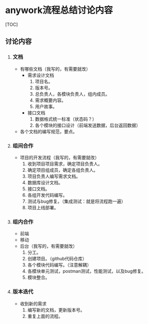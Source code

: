 # anywork流程总结讨论内容

[TOC]

## 讨论内容

1. ### 文档

   - 有哪些文档（我写的，有需要就改）
     - 需求设计文档
       1. 项目名。
       2. 版本号。
       3. 总负责人，各模块负责人，组内成员。
       4. 需求概要内容。
       5. 用户故事。
     - 接口文档
       1. 数据格式统一标准（状态码？）
       2. 各个模块的接口设计（前端发送数据，后台返回数据）
   - 各个文档的编写规范，要点。

2. ### 组间合作

   - 项目的开发流程（我写的，有需要就改）
     1. 收到项目项目需求，确定项目负责人。
     2. 确定项目组成员，确定各组负责人。
     3. 项目负责人编写需求文档。
     4. 数据库设计文档。
     5. 接口文档。
     6. 各组开发代码编写。
     7. 测试与bug修复。（集成测试：就是将流程跑一遍）
     8. 项目上线部署。

3. ### 组内合作

   - 前端
   - 移动
   - 后台（我写的，有需要就改）
     1. 分工。
     2. 创建项目。（github代码仓库）
     3. 各个模块代码编写。（注意解耦）
     4. 各模块单元测试，postman测试，性能测试，以及bug修复。
     5. 模块整合。

4. ### 版本迭代

   - 收到新的需求
     1. 编写新的文档，更新版本号。
     2. 重复上面的流程。

## 


